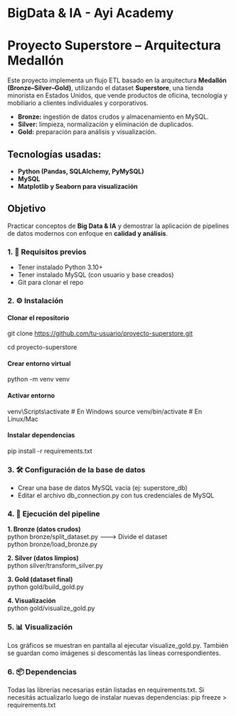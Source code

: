 # BigData & IA - Ayi Academy
# Proyecto Superstore – Arquitectura Medallón

Este proyecto implementa un flujo ETL basado en la arquitectura __Medallón (Bronze–Silver–Gold)__, utilizando el dataset __Superstore__, una tienda minorista en Estados Unidos, que vende productos de oficina, tecnología y mobiliario a clientes individuales y corporativos.

* __Bronze:__ ingestión de datos crudos y almacenamiento en MySQL.
* __Silver:__ limpieza, normalización y eliminación de duplicados.
* __Gold:__ preparación para análisis y visualización.

## Tecnologías usadas:

* __Python (Pandas, SQLAlchemy, PyMySQL)__
* __MySQL__
* __Matplotlib y Seaborn para visualización__

## Objetivo

Practicar conceptos de __Big Data & IA__ y demostrar la aplicación de pipelines de datos modernos con enfoque en __calidad y análisis__.

### 1. 📌 Requisitos previos

* Tener instalado Python 3.10+
* Tener instalado MySQL (con usuario y base creados)
* Git para clonar el repo


### 2. ⚙️ Instalación

#### Clonar el repositorio
git clone https://github.com/tu-usuario/proyecto-superstore.git

cd proyecto-superstore

#### Crear entorno virtual
python -m venv venv

#### Activar entorno
venv\Scripts\activate   # En Windows
source venv/bin/activate  # En Linux/Mac

#### Instalar dependencias
pip install -r requirements.txt


### 3. 🛠️ Configuración de la base de datos

* Crear una base de datos MySQL vacía (ej: superstore_db)
* Editar el archivo db_connection.py con tus credenciales de MySQL

### 4. 🚀 Ejecución del pipeline

__1. Bronze (datos crudos)__
<br> python bronze/split_dataset.py  ---> Divide el dataset
<br> python bronze/load_bronze.py

__2. Silver (datos limpios)__
<br> python silver/transform_silver.py

__3. Gold (dataset final)__
<br> python gold/build_gold.py

__4. Visualización__
<br> python gold/visualize_gold.py


### 5. 📊 Visualización

Los gráficos se muestran en pantalla al ejecutar visualize_gold.py.
También se guardan como imágenes si descomentás las líneas correspondientes.

### 6. 📦 Dependencias

Todas las librerías necesarias están listadas en requirements.txt.
Si necesitás actualizarlo luego de instalar nuevas dependencias:
pip freeze > requirements.txt

